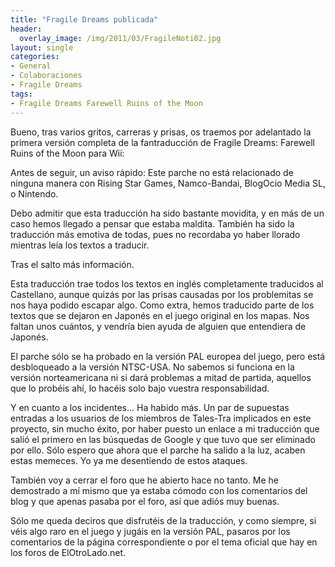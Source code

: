 ```yaml
---
title: "Fragile Dreams publicada"
header:
  overlay_image: /img/2011/03/FragileNoti02.jpg
layout: single
categories:
- General
- Colaboraciones
- Fragile Dreams
tags:
- Fragile Dreams Farewell Ruins of the Moon
---
```

Bueno, tras varios gritos, carreras y prisas, os traemos por adelantado la 
primera versión completa de la fantraducción de Fragile Dreams: Farewell 
Ruins of the Moon para Wii:

Antes de seguir, un aviso rápido: Este parche no está relacionado de ninguna 
manera con Rising Star Games, Namco-Bandai, BlogOcio Media SL, o Nintendo.

Debo admitir que esta traducción ha sido bastante movidita, y en más de un caso 
hemos llegado a pensar que estaba maldita. También ha sido la traducción más 
emotiva de todas, pues no recordaba yo haber llorado mientras leía los textos 
a traducir.

Tras el salto más información.

<!--more-->

Esta traducción trae todos los textos en inglés completamente traducidos al 
Castellano, aunque quizás por las prisas causadas por los problemitas se nos 
haya podido escapar algo. Como extra, hemos traducido parte de los textos que 
se dejaron en Japonés en el juego original en los mapas. Nos faltan unos cuántos, 
y vendría bien ayuda de alguien que entendiera de Japonés.

El parche sólo se ha probado en la versión PAL europea del juego, pero está 
desbloqueado a la versión NTSC-USA. No sabemos si funciona en la versión norteamericana 
ni si dará problemas a mitad de partida, aquellos que lo probéis ahí, lo hacéis solo 
bajo vuestra responsabilidad.

Y en cuanto a los incidentes... Ha habido más. Un par de supuestas entradas a los 
usuarios de los miembros de Tales-Tra implicados en este proyecto, sin mucho éxito, 
por haber puesto un enlace a mi traducción que salió el primero en las búsquedas de 
Google y que tuvo que ser eliminado por ello. Sólo espero que ahora que el parche ha 
salido a la luz, acaben estas memeces. Yo ya me desentiendo de estos ataques.

También voy a cerrar el foro que he abierto hace no tanto. Me he demostrado a mí mismo 
que ya estaba cómodo con los comentarios del blog y que apenas pasaba por el foro, 
así que adiós muy buenas.

Sólo me queda deciros que disfrutéis de la traducción, y como siempre, si véis algo 
raro en el juego y jugáis en la versión PAL, pasaros por los comentarios de la página 
correspondiente o por el tema oficial que hay en los foros de ElOtroLado.net.
